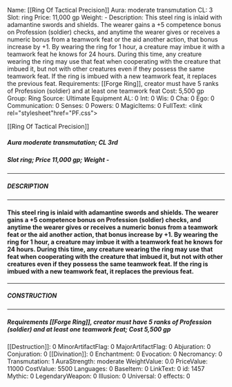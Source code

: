 Name: [[Ring Of Tactical Precision]]
Aura: moderate transmutation
CL: 3
Slot: ring
Price: 11,000 gp
Weight: -
Description: This steel ring is inlaid with adamantine swords and shields. The wearer gains a +5 competence bonus on Profession (soldier) checks, and anytime the wearer gives or receives a numeric bonus from a teamwork feat or the aid another action, that bonus increase by +1. By wearing the ring for 1 hour, a creature may imbue it with a teamwork feat he knows for 24 hours. During this time, any creature wearing the ring may use that feat when cooperating with the creature that imbued it, but not with other creatures even if they possess the same teamwork feat. If the ring is imbued with a new teamwork feat, it replaces the previous feat.
Requirements: [[Forge Ring]], creator must have 5 ranks of Profession (soldier) and at least one teamwork feat
Cost: 5,500 gp
Group: Ring
Source: Ultimate Equipment
AL: 0
Int: 0
Wis: 0
Cha: 0
Ego: 0
Communication: 0
Senses: 0
Powers: 0
MagicItems: 0
FullText: <link rel="stylesheet"href="PF.css"><div class="heading"><p class="alignleft">[[Ring Of Tactical Precision]]</p><div style="clear: both;"></div></div><div><h5><b>Aura </b>moderate transmutation; <b>CL </b>3rd</h5><h5><b>Slot </b>ring; <b>Price </b>11,000 gp; <b>Weight </b>-</h5></div><hr/><div><h5><b>DESCRIPTION</b></h5></div><hr/><div><h4><p>This steel ring is inlaid with adamantine swords and shields. The wearer gains a +5 competence bonus on Profession (soldier) checks, and anytime the wearer gives or receives a numeric bonus from a teamwork feat or the aid another action, that bonus increase by +1. By wearing the ring for 1 hour, a creature may imbue it with a teamwork feat he knows for 24 hours. During this time, any creature wearing the ring may use that feat when cooperating with the creature that imbued it, but not with other creatures even if they possess the same teamwork feat. If the ring is imbued with a new teamwork feat, it replaces the previous feat.</p></h4></div><hr/><div><h5><b>CONSTRUCTION</b></h5></div><hr/><div><h5><b>Requirements </b>[[Forge Ring]], creator must have 5 ranks of Profession (soldier) and at least one teamwork feat; <b>Cost </b>5,500 gp</h5></div>
[[Destruction]]: 0
MinorArtifactFlag: 0
MajorArtifactFlag: 0
Abjuration: 0
Conjuration: 0
[[Divination]]: 0
Enchantment: 0
Evocation: 0
Necromancy: 0
Transmutation: 1
AuraStrength: moderate
WeightValue: 0.0
PriceValue: 11000
CostValue: 5500
Languages: 0
BaseItem: 0
LinkText: 0
id: 1457
Mythic: 0
LegendaryWeapon: 0
Illusion: 0
Universal: 0
effects: 0
